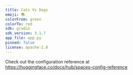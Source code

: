 ```yaml
---
title: Cats Vs Dogs
emoji: 📚
colorFrom: green
colorTo: red
sdk: gradio
sdk_version: 3.1.7
app_file: app.py
pinned: false
license: apache-2.0
---
```


Check out the configuration reference at https://huggingface.co/docs/hub/spaces-config-reference
